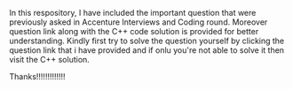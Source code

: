 In this respository, I have included the important question that were previously asked in Accenture Interviews and Coding round. Moreover question link along with the C++ code solution is provided for better understanding. Kindly first try to solve the question yourself by clicking the question link that i have provided and if onlu you're not able to solve it then visit the C++ solution.





Thanks!!!!!!!!!!!!!
